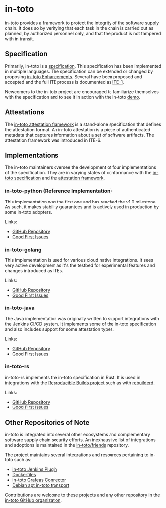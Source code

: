 # in-toto

in-toto provides a framework to protect the integrity of the software supply
chain. It does so by verifying that each task in the chain is carried out as
planned, by authorized personnel only, and that the product is not tampered with
in transit.

## Specification

Primarily, in-toto is a [specification](https://github.com/in-toto/docs). This
specification has been implemented in multiple languages. The specification can
be extended or changed by proposing
[in-toto Enhancements](https://github.com/in-toto/ite). Several have been
proposed and accepted and the full ITE process is documented as
[ITE-1](https://github.com/in-toto/ITE/blob/master/ITE/1/README.adoc).

Newcomers to the in-toto project are encouraged to familiarize themselves with
the specification and to see it in action with the in-toto
[demo](https://github.com/in-toto/demo).

## Attestations

The [in-toto attestation framework](https://github.com/in-toto/attestation) is a
stand-alone specification that defines the attestation format. An in-toto
attestation is a piece of authenticated metadata that captures information about
a set of software artifacts. The attestation framework was introduced in ITE-6.

## Implementations

The in-toto maintainers oversee the development of four implementations of the
specification. They are in varying states of conformance with the
[in-toto specification](#specification) and the
[attestation framework](#attestations).

### in-toto-python (Reference Implementation)

This implementation was the first one and has reached the v1.0 milestone. As
such, it makes stability guarantees and is actively used in production by some
in-toto adopters.

Links:
* [GitHub Repository](https://github.com/in-toto/in-toto)
* [Good First Issues](https://github.com/in-toto/in-toto/issues?q=is%3Aopen+is%3Aissue+label%3A%22good+first+issue%22)

### in-toto-golang

This implementation is used for various cloud native integrations. It sees very
active development as it's the testbed for experimental features and changes
introduced as ITEs.

Links:
* [GitHub Repository](https://github.com/in-toto/in-toto-golang)
* [Good First Issues](https://github.com/in-toto/in-toto-golang/issues?q=is%3Aopen+is%3Aissue+label%3A%22good+first+issue%22)

### in-toto-java

The Java implementation was originally written to support integrations with the
Jenkins CI/CD system. It implements some of the in-toto specification and also
includes support for some attestation types.

Links:
* [GitHub Repository](https://github.com/in-toto/in-toto-java)
* [Good First Issues](https://github.com/in-toto/in-toto-java/issues?q=is%3Aopen+is%3Aissue+label%3A%22good+first+issue%22)

### in-toto-rs

in-toto-rs implements the in-toto specification in Rust. It is used in
integrations with the
[Reproducible Builds project](https://reproducible-builds.org) such as with
[rebuilderd](https://github.com/kpcyrd/rebuilderd).

Links:
* [GitHub Repository](https://github.com/in-toto/in-toto-rs)
* [Good First Issues](https://github.com/in-toto/in-toto-rs/issues?q=is%3Aopen+is%3Aissue+label%3A%22good+first+issue%22)

## Other Repositories of Note

in-toto is integrated into several other ecosystems and complementary software
supply chain security efforts. An inexhaustive list of integrations and
adoptions is maintained in the
[in-toto/friends](https://github.com/in-toto/friends) repository.

The project maintains several integrations and resources pertaining to in-toto
such as:
* [in-toto Jenkins Plugin](https://github.com/jenkinsci/in-toto-plugin/)
* [Dockerfiles](https://github.com/in-toto/Dockerfiles)
* [in-toto Grafeas Connector](https://github.com/in-toto/totoify-grafeas)
* [Debian apt in-toto transport](https://github.com/in-toto/apt-transport-in-toto)

Contributions are welcome to these projects and any other repository in the
[in-toto GitHub organization](https://github.com/in-toto).